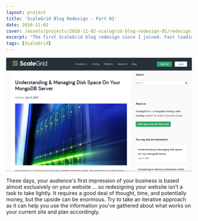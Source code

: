 ```yaml
---
layout: project
title: 'ScaleGrid Blog Redesign - Part 01'
date: 2016-11-02
cover: /assets/projects/2016-11-02-scalegrid-blog-redesign-01/redesign.png
excerpt: "The first ScaleGrid blog redesign since I joined. Fast loading, performance, responsive - the usual stuff. But it wasn't enough. Part 02 soon."
tags: [ScaleGrid]
---
```


![ScaleGrid Blog Redesign - Part 01](/assets/projects/2016-11-02-scalegrid-blog-redesign-01/redesign.png)

These days, your audience's first impression of your business is based almost exclusively on your website ... so redesigning your website isn’t a task to take lightly. It requires a good deal of thought, time, and potentially money, but the upside can be enormous. Try to take an iterative approach as it can help you use the information you've gathered about what works on your current site and plan accordingly.
